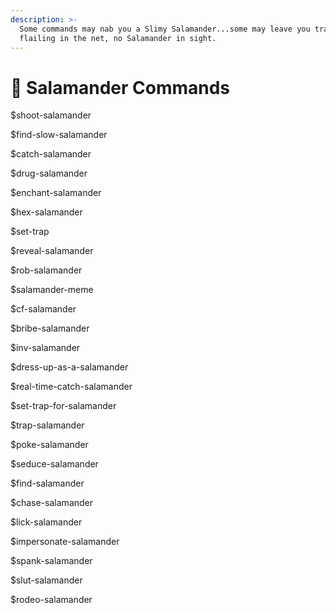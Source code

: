 ```yaml
---
description: >-
  Some commands may nab you a Slimy Salamander...some may leave you trapped and
  flailing in the net, no Salamander in sight.
---
```


# 🦎 Salamander Commands

$shoot-salamander

$find-slow-salamander

$catch-salamander

$drug-salamander

$enchant-salamander

$hex-salamander

$set-trap

$reveal-salamander

$rob-salamander

$salamander-meme

$cf-salamander

$bribe-salamander

$inv-salamander

$dress-up-as-a-salamander

$real-time-catch-salamander

$set-trap-for-salamander

$trap-salamander

$poke-salamander

$seduce-salamander

$find-salamander

$chase-salamander

$lick-salamander

$impersonate-salamander

$spank-salamander

$slut-salamander

$rodeo-salamander
